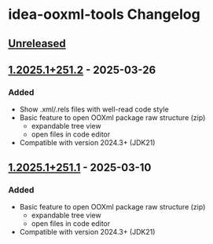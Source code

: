 <!-- Keep a Changelog guide -> https://keepachangelog.com -->

# idea-ooxml-tools Changelog

## [Unreleased]

## [1.2025.1+251.2] - 2025-03-26

### Added

- Show .xml/.rels files with well-read code style
- Basic feature to open OOXml package raw structure (zip)
  + expandable tree view
  + open files in code editor
- Compatible with version 2024.3+ (JDK21)

## [1.2025.1+251.1] - 2025-03-10

### Added

- Basic feature to open OOXml package raw structure (zip)
  + expandable tree view
  + open files in code editor
- Compatible with version 2024.3+ (JDK21)

[Unreleased]: https://github.com/winkingzhang/idea-ooxml-tools/compare/v1.2025.1+251.2...HEAD
[1.2025.1+251.2]: https://github.com/winkingzhang/idea-ooxml-tools/compare/v1.2025.1+251.1...v1.2025.1+251.2
[1.2025.1+251.1]: https://github.com/winkingzhang/idea-ooxml-tools/commits/v1.2025.1+251.1
